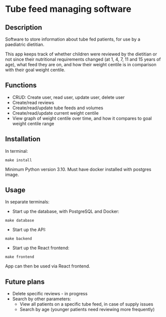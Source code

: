 # Tube feed managing software 

## Description
Software to store information about tube fed patients, for use by a paediatric dietitian.

This app keeps track of whether children were reviewed by the dietitian or not since 
their nutritional requirements changed (at 1, 4, 7, 11 and 15 years of age), what feed
they are on, and how their weight centile is in comparison with their goal weight centile.

## Functions
- CRUD: Create user, read user, update user, delete user
- Create/read reviews
- Create/read/update tube feeds and volumes
- Create/read/update current weight centile
- View graph of weight centile over time, and how it compares to goal weight centile range

## Installation

In terminal: 

```shell
make install
```

Minimum Python version 3.10.
Must have docker installed with postgres image.

## Usage

In separate terminals:

- Start up the database, with PostgreSQL and Docker:

```shell
make database
```

- Start up the API:

```shell
make backend
```

- Start up the React frontend:

```shell
make frontend
```

App can then be used via React frontend.


## Future plans
- Delete specific reviews - in progress
- Search by other parameters:
    - View all patients on a specific tube feed, in case of supply issues
    - Search by age (younger patients need reviewing more frequently)

